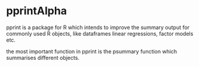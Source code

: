 # pprintAlpha
 
pprint is a package for R which intends to improve the summary output for commonly used R objects, like dataframes linear regressions, factor models etc. 

the most important function in pprint is the psummary function which summarises different objects. 
